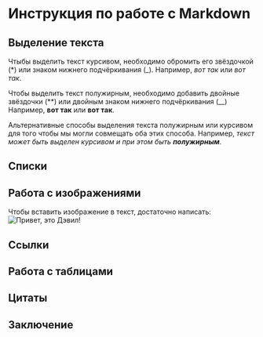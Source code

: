 # Инструкция по работе с Markdown

## Выделение текста

Чтыбы выделить текст курсивом, необходимо обромить его звёздочкой (*) или знаком нижнего подчёркивания (_). Например, *вот так* или _вот так_.

Чтобы выделить текст полужирным, необходимо добавить двойные звёздочки (**)
или двойным знаком нижнего подчёркивания (__) Например, **вот так** или __вот так__. 

Альтернативные способы выделения текста полужирным или курсивом для того чтобы мы могли совмещать оба этих способа. Например, _текст может быть выделен курсивом и при этом быть **полужирным**_.

## Списки

## Работа с изображениями

Чтобы вставить изображение в текст, достаточно написать:
![Привет, это Дэвил!](devil.jpg)

## Ссылки

## Работа с таблицами

## Цитаты

## Заключение